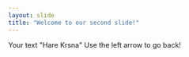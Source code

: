 ```yaml
---
layout: slide
title: "Welcome to our second slide!"
---
```

Your text "Hare Krsna"
Use the left arrow to go back!
